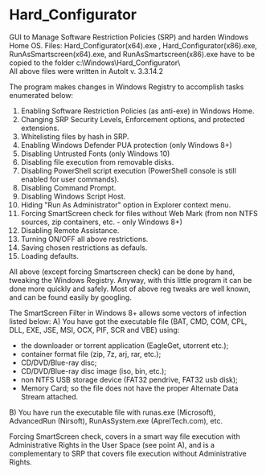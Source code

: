 # Hard_Configurator
GUI to Manage Software Restriction Policies (SRP) and harden Windows Home OS.
Files: Hard_Configurator(x64).exe , Hard_Configurator(x86).exe, RunAsSmartscreen(x64).exe, and  RunAsSmartscreen(x86).exe have to be copied to the folder c:\Windows\Hard_Configurator\  
All above files were written in AutoIt v. 3.3.14.2

The program makes changes in Windows Registry to accomplish tasks enumerated below:

1. Enabling Software Restriction Policies (as anti-exe) in Windows Home.
2. Changing SRP Security Levels, Enforcement options, and protected extensions.
3. Whitelisting files by hash in SRP.
4. Enabling Windows Defender PUA protection (only Windows 8+)
5. Disabling Untrusted Fonts (only Windows 10)
6. Disabling file execution from removable disks.
7. Disabling PowerShell script execution (PowerShell console is still enabled for user commands).
8. Disabling Command Prompt.
9. Disabling Windows Script Host.
10. Hiding "Run As Administrator" option in Explorer context menu.
11. Forcing SmartScreen check for files without Web Mark (from non NTFS sources, zip containers, etc. - only Windows 8+)
12. Disabling Remote Assistance.
13. Turning ON/OFF  all above restrictions.
14. Saving chosen restrictions as defauls.
15. Loading defaults.

All above (except forcing Smartscreen check) can be done by hand, tweaking the Windows Registry. Anyway, with this little program it can be done more quickly and safely. Most of above reg tweaks are well known, and can be found easily by googling.

The SmartScreen Filter in Windows 8+ allows some vectors of infection listed below:
A) You have got the executable file (BAT, CMD, COM, CPL, DLL, EXE, JSE, MSI, OCX, PIF, SCR and VBE) using:
* the downloader or torrent application (EagleGet, utorrent etc.);
* container format file (zip, 7z, arj, rar, etc.);
* CD/DVD/Blue-ray disc;
* CD/DVD/Blue-ray disc image (iso, bin, etc.);
* non NTFS USB storage device (FAT32 pendrive, FAT32 usb disk);
* Memory Card;
so the file does not have the proper Alternate Data Stream attached.

B) You have run the executable file with runas.exe (Microsoft), AdvancedRun (Nirsoft), RunAsSystem.exe (AprelTech.com), etc.

Forcing SmartScreen check, covers in a smart way file execution with Administrative Rights in the User Space (see point A), and is a complementary to SRP that covers file execution without Administrative Rights.

